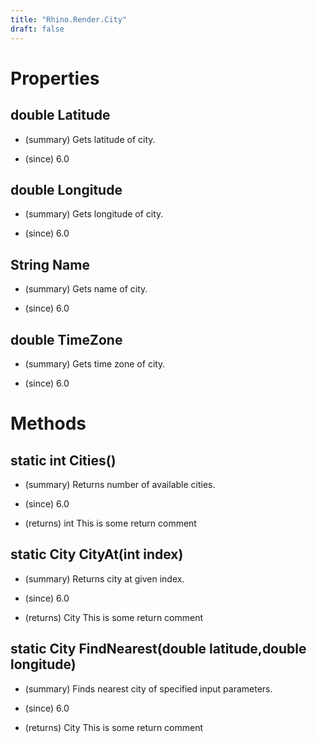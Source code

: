 ```yaml
---
title: "Rhino.Render.City"
draft: false
---
```


# Properties
## double Latitude
- (summary) 
         Gets latitude of city.
         
- (since) 6.0
## double Longitude
- (summary) 
         Gets longitude of city.
         
- (since) 6.0
## String Name
- (summary) 
         Gets name of city.
         
- (since) 6.0
## double TimeZone
- (summary) 
         Gets time zone of city.
         
- (since) 6.0
# Methods
## static int Cities()
- (summary) 
         Returns number of available cities.
         
- (since) 6.0
- (returns) int This is some return comment
## static City CityAt(int index)
- (summary) 
         Returns city at given index.
         
- (since) 6.0
- (returns) City This is some return comment
## static City FindNearest(double latitude,double longitude)
- (summary) 
         Finds nearest city of specified input parameters.
         
- (since) 6.0
- (returns) City This is some return comment
